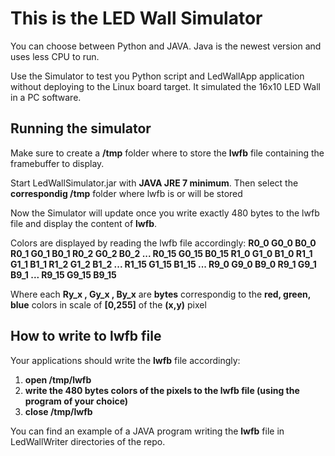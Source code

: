 # This is the LED Wall Simulator
You can choose between Python and JAVA.
Java is the newest version and uses less CPU to run.

Use the Simulator to test you Python script and LedWallApp application without deploying to the Linux board target.
It simulated the 16x10 LED Wall in a PC software.

## Running the simulator
Make sure to create a **/tmp** folder where to store the **lwfb** file containing the framebuffer to display.

Start LedWallSimulator.jar with **JAVA JRE 7 minimum**.
Then select the **correspondig /tmp** folder where lwfb is or will be stored

Now the Simulator will update once you write exactly 480 bytes to the lwfb file and display the content of **lwfb**.

Colors are displayed by reading the lwfb file accordingly:
**R0_0 G0_0 B0_0 R0_1 G0_1 B0_1 R0_2 G0_2 B0_2 ... R0_15 G0_15 B0_15
R1_0 G1_0 B1_0 R1_1 G1_1 B1_1 R1_2 G1_2 B1_2 ... R1_15 G1_15 B1_15
...
R9_0 G9_0 B9_0 R9_1 G9_1 B9_1 ... R9_15 G9_15 B9_15**

Where each **Ry_x , Gy_x , By_x** are **bytes** correspondig to the **red, green, blue** colors in scale of **[0,255]** of the **(x,y)** pixel


## How to write to lwfb file

Your applications should write the **lwfb** file accordingly:
1. **open /tmp/lwfb**
1. **write the 480 bytes colors of the pixels to the lwfb file (using the program of your choice)**
1. **close /tmp/lwfb**

You can find an example of a JAVA program writing the **lwfb** file in LedWallWriter directories of the repo.


